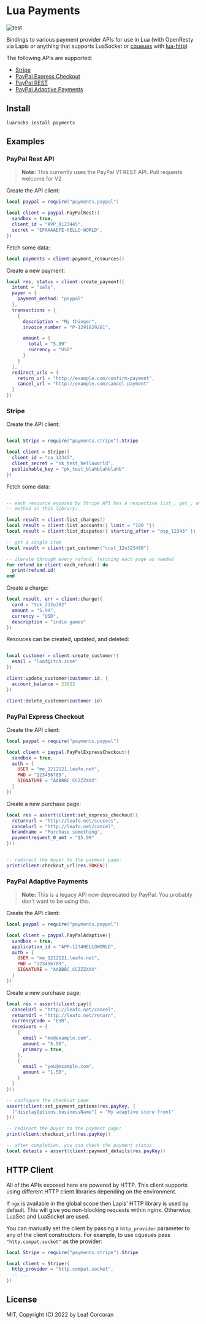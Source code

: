 # Lua Payments

![test](https://github.com/leafo/lua-payments/workflows/test/badge.svg)

Bindings to various payment provider APIs for use in Lua (with OpenResty via
Lapis or anything that supports LuaSocket or
[cqueues](http://www.25thandclement.com/~william/projects/cqueues.html) with
[lua-http](https://github.com/daurnimator/lua-http))

The following APIs are supported:

* [Stripe](#stripe)
* [PayPal Express Checkout](#paypal-express-checkout)
* [PayPal REST](#paypal-rest-api)
* [PayPal Adaptive Payments](#paypal-adaptive-payments)

## Install

    luarocks install payments

## Examples


### PayPal Rest API

> **Note:** This currently uses the PayPal V1 REST API. Pull requests welcome for V2

Create the API client:

```lua
local paypal = require("payments.paypal")

local client = paypal.PayPalRest({
  sandbox = true,
  client_id = "AVP_0123445",
  secret = "EFAAAAEFE-HELLO-WORLD",
})
```

Fetch some data:

```lua
local payments = client:payment_resources()
```

Create a new payment:


```lua
local res, status = client:create_payment({
  intent = "sale",
  payer = {
    payment_method: "paypal"
  },
  transactions = {
    {
      description = "My thinger",
      invoice_number = "P-1291829281",

      amount = {
        total = "5.99"
        currency = "USD"
      }
    }
  },
  redirect_urls = {
    return_url = "http://example.com/confirm-payment",
    cancel_url = "http://example.com/cancel-payment"
  }
})
```

### Stripe

Create the API client:

```lua

local Stripe = require("payments.stripe").Stripe

local client = Stripe({
  client_id = "ca_12345",
  client_secret = "sk_test_helloworld",
  publishable_key = "pk_test_blahblahblahb"
})
```

Fetch some data:

```lua

-- each resource exposed by Stripe API has a respective list_, get_, and each_
-- method in this library:

local result = client:list_charges()
local result = client:list_accounts({ limit = "100 "})
local result = client:list_disputes({ starting_after = "dsp_12343" })

-- get a single item
local result = client:get_customer("cust_12o323480")

-- iterate through every refund, fetching each page as needed
for refund in client:each_refund() do
  print(refund.id)
end
```

Create a charge:

```lua
local result, err = client:charge({
  card = "tok_232u302"
  amount = "5.99",
  currency = "USD",
  description = "indie games"
})
```

Resouces can be created, updated, and deleted:

```lua

local customer = client:create_customer({
  email = "loaf@itch.zone"
})

client:update_customer(customer.id, {
  account_balance = 23023
})

client:delete_customer(customer.id)

```

### PayPal Express Checkout

Create the API client:

```lua
local paypal = require("payments.paypal")

local client = paypal.PayPalExpressCheckout({
  sandbox = true,
  auth = {
    USER = "me_1212121.leafo.net",
    PWD = "123456789",
    SIGNATURE = "AABBBC_CCZZZXXX"
  }
})
```

Create a new purchase page:

```lua
local res = assert(client:set_express_checkout({
  returnurl = "http://leafo.net/success",
  cancelurl = "http://leafo.net/cancel",
  brandname = "Purchase something",
  paymentrequest_0_amt = "$5.99"
}))


-- redirect the buyer to the payment page:
print(client:checkout_url(res.TOKEN))
```


### PayPal Adaptive Payments

> **Note:** This is a legacy API now deprecated by PayPal. You probably don't want to be using this.

Create the API client:

```lua
local paypal = require("payments.paypal")

local client = paypal.PayPalAdaptive({
  sandbox = true,
  application_id = "APP-1234HELLOWORLD",
  auth = {
    USER = "me_1212121.leafo.net",
    PWD = "123456789",
    SIGNATURE = "AABBBC_CCZZZXXX"
  }
})
```

Create a new purchase page:


```lua
local res = assert(client:pay({
  cancelUrl = "http://leafo.net/cancel",
  returnUrl = "http://leafo.net/return",
  currencyCode = "EUR",
  receivers = {
    {
      email = "me@example.com",
      amount = "5.50",
      primary = true,
    },
    {
      email = "you@example.com",
      amount = "1.50",
    }
  }
}))

-- configure the checkout page
assert(client:set_payment_options(res.payKey, {
  ["displayOptions.businessName"] = "My adaptive store front"
}))

-- redirect the buyer to the payment page:
print(client:checkout_url(res.payKey))

-- after completion, you can check the payment status
local details = assert(client:payment_details(res.payKey))

```


## HTTP Client

All of the APIs exposed here are powered by HTTP. This client supports using
different HTTP client libraries depending on the environment.

If `ngx` is available in the global scope then Lapis' HTTP library is used by
default.  This will give you non-blocking requests within nginx. Otherwise,
LuaSec and LuaSocket are used.

You can manually set the client by passing a `http_provider` parameter to any
of the client constructors. For example, to use cqueues pass
`"http.compat.socket"` as the provider:

```lua
local Stripe = require("payments.stripe").Stripe

local client = Stripe({
  http_provider = "http.compat.socket",
  -- ...
})
```

## License

MIT, Copyright (C) 2022 by Leaf Corcoran
